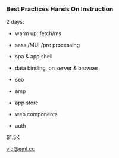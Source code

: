 
### Best Practices Hands On Instruction

2 days: 

- warm up: fetch/ms
- sass /MUI /pre processing
- spa & app shell

- data binding, on server & browser
- seo
- amp 

- app store 
- web components
- auth

$1.5K

vic@eml.cc